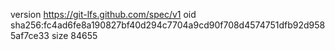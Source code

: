 version https://git-lfs.github.com/spec/v1
oid sha256:fc4ad6fe8a190827bf40d294c7704a9cd90f708d4574751dfb92d9585af7ce33
size 84655

